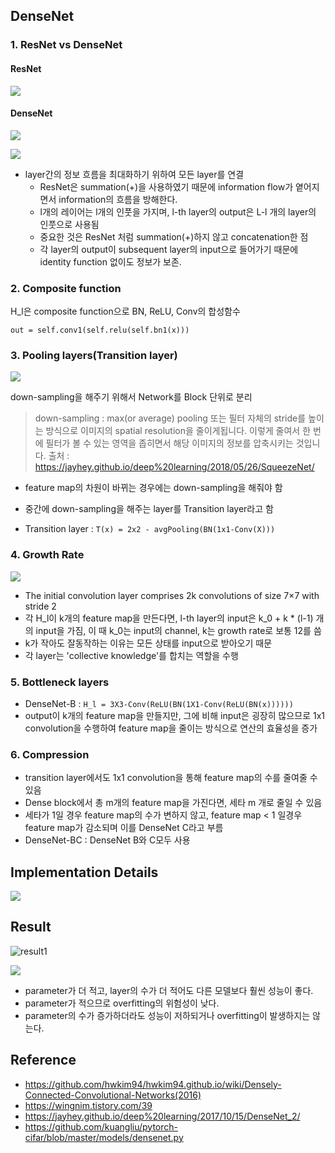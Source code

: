 ## DenseNet

### 1. ResNet vs DenseNet

#### 	ResNet

![](https://i.ibb.co/gtcphZg/1.jpg)

#### 	DenseNet

![](https://i.ibb.co/2c2BDmP/2.jpg)

![](https://i.ibb.co/72FQ3WB/densenet.jpg)

- layer간의 정보 흐름을 최대화하기 위하여 모든 layer를 연결 
  - ResNet은 summation(+)을 사용하였기 때문에 information flow가 옅어지면서 information의 흐름을 방해한다.
  - l개의 레이어는 l개의 인풋을 가지며, l-th layer의 output은 L-l 개의 layer의 인풋으로 사용됨
  - 중요한 것은 ResNet 처럼 summation(+)하지 않고 concatenation한 점
  - 각 layer의 output이 subsequent layer의 input으로 들어가기 때문에 identity function 없이도 정보가 보존.



### 2. Composite function

H_l은 composite function으로 BN, ReLU, Conv의 합성함수

`out = self.conv1(self.relu(self.bn1(x)))`



### 3. Pooling layers(Transition layer)

![](https://camo.githubusercontent.com/ab1cd57673c631f3ee19e875911ea4fb601f4ec6/68747470733a2f2f66696c65732e736c61636b2e636f6d2f66696c65732d7072692f54314a3753434855372d464130514434364a452f64656e7365322e706e673f7075625f7365637265743d33323732313533643635)

down-sampling을 해주기 위해서 Network를 Block 단위로 분리

> down-sampling :  max(or average) pooling 또는 필터 자체의 stride를 높이는 방식으로 이미지의 spatial resolution을 줄이게됩니다. 이렇게 줄여서 한 번에 필터가 볼 수 있는 영역을 좁히면서 해당 이미지의 정보를 압축시키는 것입니다. 출처 : https://jayhey.github.io/deep%20learning/2018/05/26/SqueezeNet/

- feature map의 차원이 바뀌는 경우에는 down-sampling을 해줘야 함
- 중간에 down-sampling을 해주는 layer를 Transition layer라고 함

- Transition layer : `T(x) = 2x2 - avgPooling(BN(1x1-Conv(X)))`



### 4. Growth Rate

![](https://i.ibb.co/qk0ww4t/growh.jpg)

- The initial convolution layer comprises 2k convolutions of size 7×7 with stride 2
- 각 H_l이 k개의 feature map을 만든다면, l-th layer의 input은 k_0 + k * (l-1) 개 의 input을 가짐, 이 때 k_0는 input의 channel, k는 growth rate로 보통 12를 씀
- k가 작아도 잘동작하는 이유는 모든 상태를 input으로 받아오기 때문
- 각 layer는 'collective knowledge'를 합치는 역할을 수행



### 5. Bottleneck layers

- DenseNet-B : `H_l = 3X3-Conv(ReLU(BN(1X1-Conv(ReLU(BN(x))))))`
- output이 k개의 feature map을 만들지만, 그에 비해 input은 굉장히 많으므로 1x1 convolution을 수행하여 feature map을 줄이는 방식으로 연산의 효율성을 증가



### 6. Compression

- transition layer에서도 1x1 convolution을 통해 feature map의 수를 줄여줄 수 있음
- Dense block에서 총 m개의 feature map을 가진다면, 세타 m 개로 줄일 수 있음
- 세타가 1일 경우 feature map의 수가 변하지 않고, feature map < 1 일경우 feature map가 감소되며 이를  DenseNet C라고 부름
- DenseNet-BC : DenseNet B와 C모두 사용



## Implementation Details

![](https://camo.githubusercontent.com/26ad42d777c7cf8dbd25e52cb10666dea4b51274/68747470733a2f2f66696c65732e736c61636b2e636f6d2f66696c65732d7072692f54314a3753434855372d4641303839454755522f666561747572652e706e673f7075625f7365637265743d65383866656638373466)



## Result

![result1](https://camo.githubusercontent.com/25483d7e863a6a2b96afc43ed0407ae8dc387bb1/68747470733a2f2f66696c65732e736c61636b2e636f6d2f66696c65732d7072692f54314a3753434855372d4641304d4332504d5a2f726573756c742e706e673f7075625f7365637265743d32393032393336323334)

![](https://i.ibb.co/k0FdnBc/9841-EFB2-96-DA-40-D7-AF3-A-A087291357-DB-png.jpg)

- parameter가 더 적고, layer의 수가 더 적어도 다른 모델보다 훨씬 성능이 좋다.
- parameter가 적으므로 overfitting의 위험성이 낮다.
- parameter의 수가 증가하더라도 성능이 저하되거나 overfitting이 발생하지는 않는다.



## Reference

- https://github.com/hwkim94/hwkim94.github.io/wiki/Densely-Connected-Convolutional-Networks(2016)
- https://wingnim.tistory.com/39
- https://jayhey.github.io/deep%20learning/2017/10/15/DenseNet_2/
- https://github.com/kuangliu/pytorch-cifar/blob/master/models/densenet.py